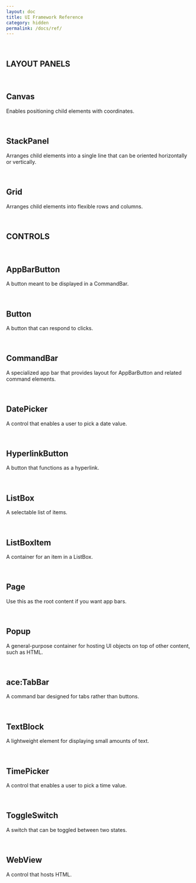 ```yaml
---
layout: doc
title: UI Framework Reference
category: hidden
permalink: /docs/ref/
---
```


<br/>

## LAYOUT PANELS

<br/>

## Canvas
Enables positioning child elements with coordinates.

<br/>

## StackPanel
Arranges child elements into a single line that can be oriented horizontally or vertically.

<br/>

## Grid
Arranges child elements into flexible rows and columns.

<br/>

## CONTROLS

<br/>

## AppBarButton
A button meant to be displayed in a CommandBar.

<br/>

## Button
A button that can respond to clicks.

<br/>

## CommandBar
A specialized app bar that provides layout for AppBarButton and related command elements.

<br/>

## DatePicker
A control that enables a user to pick a date value.

<br/>

## HyperlinkButton
A button that functions as a hyperlink.

<br/>

## ListBox
A selectable list of items.

<br/>

## ListBoxItem
A container for an item in a ListBox.

<br/>

## Page
Use this as the root content if you want app bars.

<br/>

## Popup
A general-purpose container for hosting UI objects on top of other content, such as HTML.

<br/>

## ace:TabBar
A command bar designed for tabs rather than buttons.

<br/>

## TextBlock
A lightweight element for displaying small amounts of text.

<br/>

## TimePicker
A control that enables a user to pick a time value.

<br/>

## ToggleSwitch
A switch that can be toggled between two states.

<br/>

## WebView
A control that hosts HTML.
